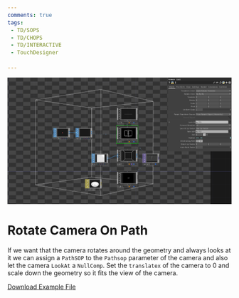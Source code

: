 ```yaml
---
comments: true
tags:
 - TD/SOPS
 - TD/CHOPS
 - TD/INTERACTIVE
 - TouchDesigner

---
```


![Delete Copied Group Img1](../img/RotateCameraOnPath.png)

# Rotate Camera On Path
If we want that the camera rotates around the geometry and always looks at it we can assign a `PathSOP` to the `Pathsop` parameter of the camera and also let the camera `LookAt` a `NullComp`. Set the `translatex` of the camera to 0 and scale down the geometry so it fits the view of the camera.

[Download Example File](../files/RotateCameraOnPath.tox)